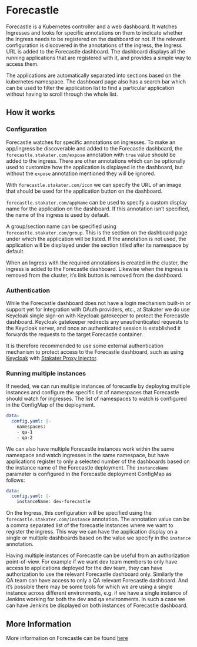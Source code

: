 # Forecastle

Forecastle is a Kubernetes controller and a web dashboard. It watches Ingresses and looks for specific annotations on them to indicate whether the Ingress needs to be registered on the dashboard or not. If the relevant configuration is discovered in the annotations of the ingress, the Ingress URL is added to the Forecastle dashboard. The dashboard displays all the running applications that are registered with it, and provides a simple way to access them.

The applications are automatically separated into sections based on the kubernetes namespace. The dashboard page also has a search bar which can be used to filter the application list to find a particular application without having to scroll through the whole list.

## How it works

### Configuration

Forecastle watches for specific annotations on ingresses. To make an app/ingress be discoverable and added to the Forecastle dashboard, the `forecastle.stakater.com/expose` annotation with `true` value should be added to the ingress. There are other annotations which can be optionally used to customize how the application is displayed in the dashboard, but without the `expose` annotation mentioned they will be ignored.

With `forecastle.stakater.com/icon` we can specify the URL of an image that should be used for the application button on the dashboard.

`forecastle.stakater.com/appName` can be used to specify a custom display name for the application on the dashboard. If this annotation isn’t specified, the name of the ingress is used by default.

A group/section name can be specified using `forecastle.stakater.com/group`. This is the section on the dashboard page under which the application will be listed. If the annotation is not used, the application will be displayed under the section titled after its namespace by default.

When an Ingress with the required annotations is created in the cluster, the ingress is added to the Forecastle dashboard. Likewise when the ingress is removed from the cluster, it’s link button is removed from the dashboard.

### Authentication

While the Forecastle dashboard does not have a login mechanism built-in or support yet for integration with OAuth providers, etc., at Stakater we do use Keycloak single sign-on with Keycloak gatekeeper to protect the Forecastle dashboard. Keycloak gatekeeper redirects any unauthenticated requests to the Keycloak server, and once an authenticated session is established it forwards the requests to the target Forecastle container.

It is therefore recommended to use some external authentication mechanism to protect access to the Forecastle dashboard, such as using [Keycloak](../../processes/security/keycloak.md) with [Stakater Proxy Injector](../../processes/security/proxy-injector.md).

### Running multiple instances

If needed, we can run multiple instances of forecastle by deploying multiple instances and configure the specific list of namespaces that Forecastle should watch for ingresses. The list of namespaces to watch is configured in the ConfigMap of the deployment.
```yaml
data:
  config.yaml: |-
    namespaces:
    - qa-1
    - qa-2
```

We can also have multiple Forecastle instances work within the same namespace and watch ingresses in the same namespace, but have applications register to only a selected number of the dashboards based on the instance name of the Forecastle deployment. The `instanceName` parameter is configured in the Forecastle deployment ConfigMap as follows:
```yaml
data:
  config.yaml: |-
    instanceName: dev-forecastle
```

On the Ingress, this configuration will be specified using the `forecastle.stakater.com/instance` annotation. The annotation value can be a comma separated list of the forecastle instances where we want to register the ingress. This way we can have the application display on a single or multiple dashboards based on the value we specify in the `instance` annotation.

Having multiple instances of Forecastle can be useful from an authorization point-of-view. For example if we want dev team members to only have access to applications deployed for the dev team, they can have authorization to use the relevant Forecastle dashboard only. Similarly the QA team can have access to only a QA relevant Forecastle dashboard. And it’s possible there may be some tools for which we are using a single instance across different environments, e.g. if we have a single instance of Jenkins working for both the dev and qa environments. In such a case we can have Jenkins be displayed on both instances of Forecastle dashboard.

## More Information

More information on Forecastle can be found [here](../../tools/global/forecastle/developer-documentation.md)